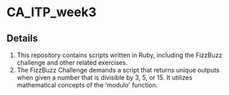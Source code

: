 # CA_ITP_week3

Details
-------

1. This repository contains scripts written in Ruby, including the FizzBuzz challenge and other related exercises.
2. The FizzBuzz Challenge demands a script that returns unique outputs when given a number that is divisible by 3, 5, or 15.  It utilizes mathematical concepts of the 'modulo' function.
